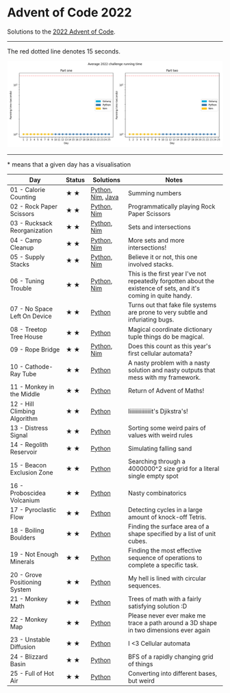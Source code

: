 # Advent of Code 2022

Solutions to the [2022 Advent of Code](https://adventofcode.com/2022).

---

The red dotted line denotes 15 seconds.

![Running times](running-times.png)

---

\* means that a given day has a visualisation

<!-- ★ ☆ -->

| Day                           | Status | Solutions                                                                                                                     | Notes                                                                                                             |
|-------------------------------|--------|-------------------------------------------------------------------------------------------------------------------------------|-------------------------------------------------------------------------------------------------------------------|
| 01 - Calorie Counting         | ★ ★    | [Python](01-calorieCounting/py/__init__.py), [Nim](01-calorieCounting/nim/challenge.nim), [Java](01-calorieCounting/java/src) | Summing numbers                                                                                                   |
| 02 - Rock Paper Scissors      | ★ ★    | [Python](02-rockPaperScissors/py/__init__.py), [Nim](02-rockPaperScissors/nim/challenge.nim)                                  | Programmatically playing Rock Paper Scissors                                                                      |
| 03 - Rucksack Reorganization  | ★ ★    | [Python](03-rucksackReorganization/py/__init__.py), [Nim](03-rucksackReorganization/nim/challenge.nim)                        | Sets and intersections                                                                                            |
| 04 - Camp Cleanup             | ★ ★    | [Python](04-campCleanup/py/__init__.py), [Nim](04-campCleanup/nim/challenge.nim)                                              | More sets and more intersections!                                                                                 |
| 05 - Supply Stacks            | ★ ★    | [Python](05-supplyStacks/py/__init__.py), [Nim](05-supplyStacks/nim/challenge.nim)                                            | Believe it or not, this one involved stacks.                                                                      |
| 06 - Tuning Trouble           | ★ ★    | [Python](06-tuningTrouble/py/__init__.py), [Nim](06-tuningTrouble/nim/challenge.nim)                                          | This is the first year I've not repeatedly forgotten about the existence of sets, and it's coming in quite handy. |
| 07 - No Space Left On Device  | ★ ★    | [Python](07-noSpaceLeftOnDevice/py/__init__.py)                                                                               | Turns out that fake file systems are prone to very subtle and infuriating bugs.                                   |
| 08 - Treetop Tree House       | ★ ★    | [Python](08-treetopTreeHouse/py/__init__.py)                                                                                  | Magical coordinate dictionary tuple things do be magical.                                                         |
| 09 - Rope Bridge              | ★ ★    | [Python](09-ropeBridge/py/__init__.py), [Nim](09-ropeBridge/nim/challenge.nim)                                                | Does this count as this year's first cellular automata?                                                           |
| 10 - Cathode-Ray Tube         | ★ ★    | [Python](10-cathodeRayTube/py/__init__.py)                                                                                    | A nasty problem with a nasty solution and nasty outputs that mess with my framework.                              |
| 11 - Monkey in the Middle     | ★ ★    | [Python](11-monkeyInTheMiddle/py/__init__.py)                                                                                 | Return of Advent of Maths!                                                                                        |
| 12 - Hill Climbing Algorithm  | ★ ★    | [Python](12-hillClimbingAlgorithm/py/__init__.py)                                                                             | Iiiiiiiiiiiiiiiit's Djikstra's!                                                                                   |
| 13 - Distress Signal          | ★ ★    | [Python](13-distressSignal/py/__init__.py)                                                                                    | Sorting some weird pairs of values with weird rules                                                               |
| 14 - Regolith Reservoir       | ★ ★    | [Python](14-regolithReservoir/py/__init__.py)                                                                                 | Simulating falling sand                                                                                           |
| 15 - Beacon Exclusion Zone    | ★ ★    | [Python](15-beaconExclusionZone/py/__init__.py)                                                                               | Searching through a 4000000^2 size grid for a literal single empty spot                                           |
| 16 - Proboscidea Volcanium    | ★ ★    | [Python](16-proboscideaVolcanium/py/__init__.py)                                                                              | Nasty combinatorics                                                                                               |
| 17 - Pyroclastic Flow         | ★ ★    | [Python](17-pyroclasticFlow/py/__init__.py)                                                                                   | Detecting cycles in a large amount of knock-off Tetris.                                                           |
| 18 - Boiling Boulders         | ★ ★    | [Python](18-boilingBoulders/py/__init__.py)                                                                                   | Finding the surface area of a shape specified by a list of unit cubes.                                            |
| 19 - Not Enough Minerals      | ★ ★    | [Python](19-notEnoughMinerals/py/__init__.py)                                                                                 | Finding the most effective sequence of operations to complete a specific task.                                    |
| 20 - Grove Positioning System | ★ ★    | [Python](20-grovePositioningSystem/py/__init__.py)                                                                            | My hell is lined with circular sequences.                                                                         |
| 21 - Monkey Math              | ★ ★    | [Python](21-monkeyMath/py/__init__.py)                                                                                        | Trees of math with a fairly satisfying solution :D                                                                |
| 22 - Monkey Map               | ★ ★    | [Python](22-monkeyMap/py/__init__.py)                                                                                         | Please never ever make me trace a path around a 3D shape in two dimensions ever again                             |
| 23 - Unstable Diffusion       | ★ ★    | [Python](23-unstableDiffusion/py/__init__.py)                                                                                 | I <3 Cellular automata                                                                                            |
| 24 - Blizzard Basin           | ★ ★    | [Python](24-blizzardBasin/py/__init__.py)                                                                                     | BFS of a rapidly changing grid of things                                                                          |
| 25 - Full of Hot Air          | ★ ★    | [Python](25-fullOfHotAir/py/__init__.py)                                                                                      | Converting into different bases, but weird                                                                        |